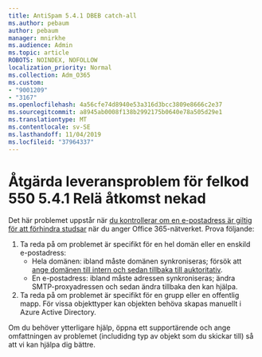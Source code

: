 ```yaml
---
title: AntiSpam 5.4.1 DBEB catch-all
ms.author: pebaum
author: pebaum
manager: mnirkhe
ms.audience: Admin
ms.topic: article
ROBOTS: NOINDEX, NOFOLLOW
localization_priority: Normal
ms.collection: Adm_O365
ms.custom:
- "9001209"
- "3167"
ms.openlocfilehash: 4a56cfe74d8940e53a316d3bcc3809e8666c2e37
ms.sourcegitcommit: a8945ab0008f138b2992175b0640e78a505d29e1
ms.translationtype: MT
ms.contentlocale: sv-SE
ms.lasthandoff: 11/04/2019
ms.locfileid: "37964337"
---
```

# <a name="fix-delivery-issues-for-error-code-550-541-relay-access-denied"></a>Åtgärda leveransproblem för felkod 550 5.4.1 Relä åtkomst nekad

Det här problemet uppstår när [du kontrollerar om en e-postadress är giltig för att förhindra studsar](https://docs.microsoft.com/exchange/mail-flow-best-practices/use-directory-based-edge-blocking) när du anger Office 365-nätverket. Prova följande:

1. Ta reda på om problemet är specifikt för en hel domän eller en enskild e-postadress:
    - Hela domänen: ibland måste domänen synkroniseras; försök att [ange domänen till intern och sedan tillbaka till auktoritativ](https://docs.microsoft.com/exchange/mail-flow-best-practices/manage-accepted-domains/manage-accepted-domains).
     - En e-postadress: ibland måste adressen synkroniseras; ändra SMTP-proxyadressen och sedan ändra tillbaka den kan hjälpa.
2. Ta reda på om problemet är specifikt för en grupp eller en offentlig mapp. För vissa objekttyper kan objekten behöva skapas manuellt i Azure Active Directory.

Om du behöver ytterligare hjälp, öppna ett supportärende och ange omfattningen av problemet (includidng typ av objekt som du skickar till) så att vi kan hjälpa dig bättre.